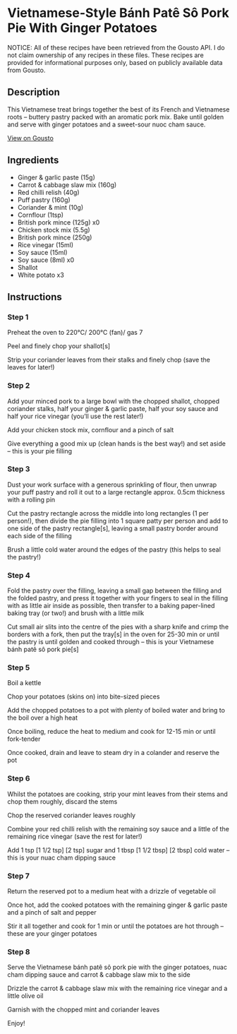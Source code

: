 # Vietnamese-Style Bánh Patê Sô Pork Pie With Ginger Potatoes

NOTICE: All of these recipes have been retrieved from the Gousto API. I do not claim ownership of any recipes in these files. These recipes are provided for informational purposes only, based on publicly available data from Gousto.

## Description

This Vietnamese treat brings together the best of its French and Vietnamese roots – buttery pastry packed with an aromatic pork mix. Bake until golden and serve with ginger potatoes and a sweet-sour nuoc cham sauce.

[View on Gousto](https://www.gousto.co.uk/recipes/cookbook/se-asia-vietnamese-style-banh-pate-so-pork-pie-with-ginger-potatoes)

## Ingredients

- Ginger & garlic paste (15g)
- Carrot & cabbage slaw mix (160g)
- Red chilli relish (40g)
- Puff pastry (160g)
- Coriander & mint (10g)
- Cornflour (1tsp)
- British pork mince (125g) x0
- Chicken stock mix (5.5g)
- British pork mince (250g)
- Rice vinegar (15ml)
- Soy sauce (15ml)
- Soy sauce (8ml) x0
- Shallot
- White potato x3

## Instructions


### Step 1

Preheat the oven to 220°C/ 200°C (fan)/ gas 7

Peel and finely chop your shallot[s]

Strip your coriander leaves from their stalks and finely chop (save the leaves for later!)


### Step 2

Add your minced pork to a large bowl with the chopped shallot, chopped coriander stalks, half your ginger & garlic paste, half your soy sauce and half your rice vinegar (you’ll use the rest later!)

Add your chicken stock mix, cornflour and a pinch of salt

Give everything a good mix up (clean hands is the best way!) and set aside – this is your pie filling


### Step 3

Dust your work surface with a generous sprinkling of flour, then unwrap your puff pastry and roll it out to a large rectangle approx. 0.5cm thickness with a rolling pin

Cut the pastry rectangle across the middle into long rectangles (1 per person!), then divide the pie filling into 1 square patty per person and add to one side of the pastry rectangle[s], leaving a small pastry border around each side of the filling

Brush a little cold water around the edges of the pastry (this helps to seal the pastry!)


### Step 4

Fold the pastry over the filling, leaving a small gap between the filling and the folded pastry, and press it together with your fingers to seal in the filling with as little air inside as possible, then transfer to a baking paper-lined baking tray (or two!) and brush with a little milk

Cut small air slits into the centre of the pies with a sharp knife and crimp the borders with a fork, then put the tray[s] in the oven for 25-30 min or until the pastry is until golden and cooked through – this is your Vietnamese bánh patê sô pork pie[s]


### Step 5

Boil a kettle

Chop your potatoes (skins on) into bite-sized pieces

Add the chopped potatoes to a pot with plenty of boiled water and bring to the boil over a high heat

Once boiling, reduce the heat to medium and cook for 12-15 min or until fork-tender

Once cooked, drain and leave to steam dry in a colander and reserve the pot


### Step 6

Whilst the potatoes are cooking, strip your mint leaves from their stems and chop them roughly, discard the stems

Chop the reserved coriander leaves roughly

Combine your red chilli relish with the remaining soy sauce and a little of the remaining rice vinegar (save the rest for later!)

Add 1 tsp<span class="text-purple"> [1 1/2 tsp]</span> <span class="text-danger">[2 tsp] </span>sugar and 1 tbsp <span class="text-purple">[1 1/2 tbsp]</span> <span class="text-danger">[2 tbsp]</span> cold water – this is your nuac cham dipping sauce


### Step 7

Return the reserved pot to a medium heat with a drizzle of vegetable oil

Once hot, add the cooked potatoes with the remaining ginger & garlic paste and a pinch of salt and pepper

Stir it all together and cook for 1 min or until the potatoes are hot through – these are your ginger potatoes

### Step 8

Serve the Vietnamese bánh patê sô pork pie with the ginger potatoes, nuac cham dipping sauce and carrot & cabbage slaw mix to the side

Drizzle the carrot & cabbage slaw mix with the remaining rice vinegar and a little olive oil

Garnish with the chopped mint and coriander leaves

Enjoy!

